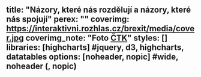 title: "Názory, které nás rozdělují a názory, které nás spojují"
perex: ""
coverimg: https://interaktivni.rozhlas.cz/brexit/media/cover.jpg
coverimg_note: "Foto <a href='https://ctk.cz'>ČTK</a>"
styles: []
libraries: [highcharts] #jquery, d3, highcharts, datatables
options: [noheader, nopic] #wide, noheader (, nopic)
---

<wide>
<div id="seldiv"></div>
<div id="postoje"></div>
</wide>


<wide>
<div id="r01_z3"></div>
</wide>